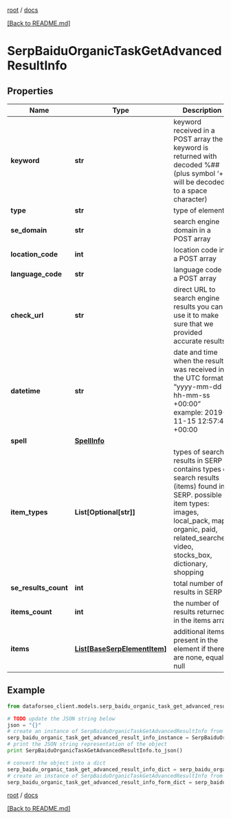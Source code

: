[root](./../ "root") / [docs](./ "docs")

[[Back to README.md]](./../README.md "[Back to README.md]")

# SerpBaiduOrganicTaskGetAdvancedResultInfo

## Properties

Name | Type | Description | Notes
------------ | ------------- | ------------- | -------------
**keyword** | **str** | keyword received in a POST array the keyword is returned with decoded %## (plus symbol ‘+’ will be decoded to a space character) | [optional]
**type** | **str** | type of element | [optional]
**se_domain** | **str** | search engine domain in a POST array | [optional]
**location_code** | **int** | location code in a POST array | [optional]
**language_code** | **str** | language code in a POST array | [optional]
**check_url** | **str** | direct URL to search engine results you can use it to make sure that we provided accurate results | [optional]
**datetime** | **str** | date and time when the result was received in the UTC format: “yyyy-mm-dd hh-mm-ss +00:00” example: 2019-11-15 12:57:46 +00:00 | [optional]
**spell** | [**SpellInfo**](SpellInfo.md) |  | [optional]
**item_types** | **List[Optional[str]]** | types of search results in SERP contains types of search results (items) found in SERP. possible item types: images, local_pack, map, organic, paid, related_searches, video, stocks_box, dictionary, shopping | [optional]
**se_results_count** | **int** | total number of results in SERP | [optional]
**items_count** | **int** | the number of results returned in the items array | [optional]
**items** | [**List[BaseSerpElementItem]**](BaseSerpElementItem.md) | additional items present in the element if there are none, equals null | [optional]

## Example

```python
from dataforseo_client.models.serp_baidu_organic_task_get_advanced_result_info import SerpBaiduOrganicTaskGetAdvancedResultInfo

# TODO update the JSON string below
json = "{}"
# create an instance of SerpBaiduOrganicTaskGetAdvancedResultInfo from a JSON string
serp_baidu_organic_task_get_advanced_result_info_instance = SerpBaiduOrganicTaskGetAdvancedResultInfo.from_json(json)
# print the JSON string representation of the object
print SerpBaiduOrganicTaskGetAdvancedResultInfo.to_json()

# convert the object into a dict
serp_baidu_organic_task_get_advanced_result_info_dict = serp_baidu_organic_task_get_advanced_result_info_instance.to_dict()
# create an instance of SerpBaiduOrganicTaskGetAdvancedResultInfo from a dict
serp_baidu_organic_task_get_advanced_result_info_form_dict = serp_baidu_organic_task_get_advanced_result_info.from_dict(serp_baidu_organic_task_get_advanced_result_info_dict)
```

  

[root](./../ "root") / [docs](./ "docs")

[[Back to README.md]](./../README.md "[Back to README.md]")